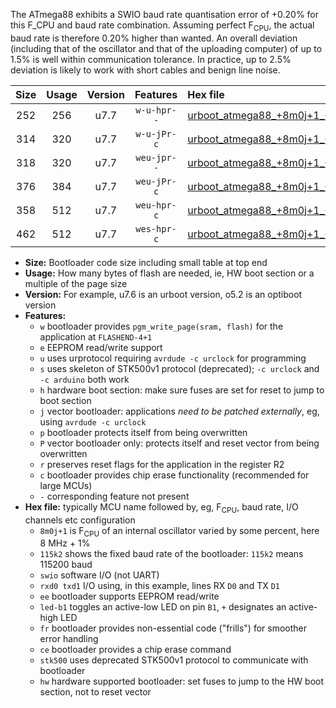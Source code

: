 The ATmega88 exhibits a SWIO baud rate quantisation error of +0.20% for this F_CPU and baud rate combination. Assuming perfect F<sub>CPU</sub>, the actual baud rate is therefore 0.20% higher than wanted. An overall deviation (including that of the oscillator and that of the uploading computer) of up to 1.5% is well within communication tolerance. In practice, up to 2.5% deviation is likely to work with short cables and benign line noise.

|Size|Usage|Version|Features|Hex file|
|:-:|:-:|:-:|:-:|:--|
|252|256|u7.7|`w-u-hpr--`|[urboot_atmega88_+8m0j+1_++57k6_swio_rxd0_txd1_led+b5_hw.hex](https://raw.githubusercontent.com/stefanrueger/urboot.hex/main/cores/minicore/atmega88/internal_oscillator/fcpu_+8m0j+1/br_++57k6/urboot_atmega88_+8m0j+1_++57k6_swio_rxd0_txd1_led+b5_hw.hex)|
|314|320|u7.7|`w-u-jPr-c`|[urboot_atmega88_+8m0j+1_++57k6_swio_rxd0_txd1_led+b5_fr_ce.hex](https://raw.githubusercontent.com/stefanrueger/urboot.hex/main/cores/minicore/atmega88/internal_oscillator/fcpu_+8m0j+1/br_++57k6/urboot_atmega88_+8m0j+1_++57k6_swio_rxd0_txd1_led+b5_fr_ce.hex)|
|318|320|u7.7|`weu-jpr--`|[urboot_atmega88_+8m0j+1_++57k6_swio_rxd0_txd1_ee_led+b5.hex](https://raw.githubusercontent.com/stefanrueger/urboot.hex/main/cores/minicore/atmega88/internal_oscillator/fcpu_+8m0j+1/br_++57k6/urboot_atmega88_+8m0j+1_++57k6_swio_rxd0_txd1_ee_led+b5.hex)|
|376|384|u7.7|`weu-jPr-c`|[urboot_atmega88_+8m0j+1_++57k6_swio_rxd0_txd1_ee_led+b5_fr_ce.hex](https://raw.githubusercontent.com/stefanrueger/urboot.hex/main/cores/minicore/atmega88/internal_oscillator/fcpu_+8m0j+1/br_++57k6/urboot_atmega88_+8m0j+1_++57k6_swio_rxd0_txd1_ee_led+b5_fr_ce.hex)|
|358|512|u7.7|`weu-hpr-c`|[urboot_atmega88_+8m0j+1_++57k6_swio_rxd0_txd1_ee_led+b5_fr_ce_hw.hex](https://raw.githubusercontent.com/stefanrueger/urboot.hex/main/cores/minicore/atmega88/internal_oscillator/fcpu_+8m0j+1/br_++57k6/urboot_atmega88_+8m0j+1_++57k6_swio_rxd0_txd1_ee_led+b5_fr_ce_hw.hex)|
|462|512|u7.7|`wes-hpr-c`|[urboot_atmega88_+8m0j+1_++57k6_swio_rxd0_txd1_ee_led+b5_fr_ce_stk500_hw.hex](https://raw.githubusercontent.com/stefanrueger/urboot.hex/main/cores/minicore/atmega88/internal_oscillator/fcpu_+8m0j+1/br_++57k6/urboot_atmega88_+8m0j+1_++57k6_swio_rxd0_txd1_ee_led+b5_fr_ce_stk500_hw.hex)|

- **Size:** Bootloader code size including small table at top end
- **Usage:** How many bytes of flash are needed, ie, HW boot section or a multiple of the page size
- **Version:** For example, u7.6 is an urboot version, o5.2 is an optiboot version
- **Features:**
  + `w` bootloader provides `pgm_write_page(sram, flash)` for the application at `FLASHEND-4+1`
  + `e` EEPROM read/write support
  + `u` uses urprotocol requiring `avrdude -c urclock` for programming
  + `s` uses skeleton of STK500v1 protocol (deprecated); `-c urclock` and `-c arduino` both work
  + `h` hardware boot section: make sure fuses are set for reset to jump to boot section
  + `j` vector bootloader: applications *need to be patched externally*, eg, using `avrdude -c urclock`
  + `p` bootloader protects itself from being overwritten
  + `P` vector bootloader only: protects itself and reset vector from being overwritten
  + `r` preserves reset flags for the application in the register R2
  + `c` bootloader provides chip erase functionality (recommended for large MCUs)
  + `-` corresponding feature not present
- **Hex file:** typically MCU name followed by, eg, F<sub>CPU</sub>, baud rate, I/O channels etc configuration
  + `8m0j+1` is F<sub>CPU</sub> of an internal oscillator varied by some percent, here 8 MHz + 1%
  + `115k2` shows the fixed baud rate of the bootloader: `115k2` means 115200 baud
  + `swio` software I/O (not UART)
  + `rxd0 txd1` I/O using, in this example, lines RX `D0` and TX `D1`
  + `ee` bootloader supports EEPROM read/write
  + `led-b1` toggles an active-low LED on pin `B1`, `+` designates an active-high LED
  + `fr` bootloader provides non-essential code ("frills") for smoother error handling
  + `ce` bootloader provides a chip erase command
  + `stk500` uses deprecated STK500v1 protocol to communicate with bootloader
  + `hw` hardware supported bootloader: set fuses to jump to the HW boot section, not to reset vector
